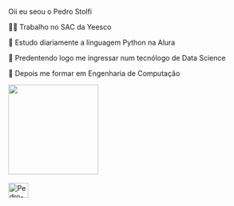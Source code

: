 Oii eu seou o Pedro Stolfi

  🧑‍💼 Trabalho no SAC da Yeesco
  
  📖 Estudo diariamente a linguagem Python na Alura
  
  📕 Predentendo logo me ingressar num tecnólogo de Data Science
  
  📗 Depois me formar em Engenharia de Computação
  
 <div>
    <a href="https://github.com/Stolfiph/pedro_stolfi](https://avatarmaker.com/male/">
    <img height = "180em" src = "https://github-readme-stats.vercel.app/api?username=pedro_stolfi&show_icons=true&theme=dark&include_all_comits=true&count_private=true"/>
 </div>
 <div style="display: inline_block"><br>
     <img aling = "center" alt = "Pedro-Python" height = "30" width = "40" src = "https://raw.githubusercontent.com/devicons/devicon/master/icons/python-original .svg" >
 </div>
  
  
